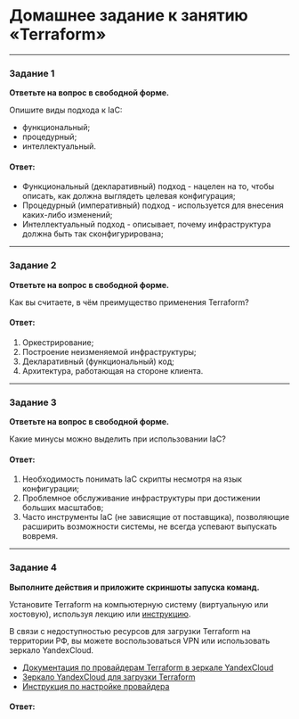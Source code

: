 # Домашнее задание к занятию «Terraform»

---

### Задание 1

**Ответьте на вопрос в свободной форме.**

Опишите виды подхода к IaC:

 * функциональный;
 * процедурный;
 * интеллектуальный.

#### Ответ:

- Функциональный (декларативный) подход - нацелен на то, чтобы описать, как должна
выглядеть целевая конфигурация;
- Процедурный (императивный) подход - используется для внесения каких-либо изменений;
- Интеллектуальный подход - описывает, почему инфраструктура должна быть так сконфигурирована;


---

### Задание 2

**Ответьте на вопрос в свободной форме.**

Как вы считаете, в чём преимущество применения Terraform?

#### Ответ:

1. Оркестрирование;
2. Построение неизменяемой инфраструктуры;
3. Декларативный (функциональный) код;
4. Архитектура, работающая на стороне клиента.
 
---

### Задание 3

**Ответьте на вопрос в свободной форме.**

Какие минусы можно выделить при использовании IaC?

#### Ответ:

1. Необходимость понимать IaC скрипты несмотря на язык конфигурации;
2. Проблемное обслуживание инфраструктуры при достижении больших масштабов;
3. Часто инструменты IaC (не зависящие от поставщика), позволяющие расширить 
возможности системы, не всегда успевают выпускать вовремя.
 
---

### Задание 4

**Выполните действия и приложите скриншоты запуска команд.**

Установите Terraform на компьютерную систему (виртуальную или хостовую), используя лекцию или [инструкцию](https://learn.hashicorp.com/tutorials/terraform/install-cli).    

В связи с недоступностью ресурсов для загрузки Terraform на территории РФ, вы можете  воспользоваться VPN или использовать зеркало YandexCloud.   
- [Документация по провайдерам Terraform в зеркале YandexCloud](https://registry.tfpla.net/browse/providers)   
- [Зеркало YandexCloud для загрузки Terraform](https://hashicorp-releases.yandexcloud.net/terraform/)    
- [Инструкция по настройке провайдера](https://cloud.yandex.ru/docs/tutorials/infrastructure-management/terraform-quickstart#configure-terraform)  

#### Ответ: